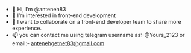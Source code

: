 - 👋 Hi, I’m @anteneh83
- 👀 I’m interested in front-end development
- 💞️ I want to collaborate on a front-end developer team to share more experience.
- 📫 you can contact me using telegram username as:-@Yours_2123 or email:- antenehgetnet83@gmail.com
